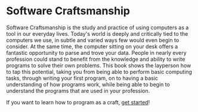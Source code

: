 # Software Craftsmanship

Software Craftsmanship is the study and practice of using computers as a tool in our everyday lives.
Today's world is deeply and critically tied to the computers we use, in subtle and varied ways few would even begin to consider.
At the same time, the computer sitting on your desk offers a fantastic opportunity to parse and trove your data.
People in nearly every profession could stand to benefit from the knowledge and ability to write programs to solve their own problems.
This book shows the layperson how to tap this potential, taking you from being able to perform basic computing tasks, through writing your first program, on to having a basic understanding of how programs work, while being able to begin to understand the programs that are used in your profession.

If you want to learn how to program as a craft, [get started](http://davidsouther.com/software_craftsmanship/)!
